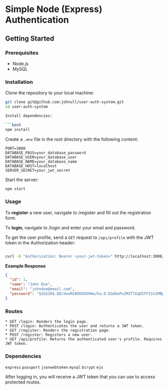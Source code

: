 # Simple Node (Express) Authentication

## Getting Started

### Prerequisites

- Node.js
- MySQL

### Installation

Clone the repository to your local machine:

```bash
git clone git@github.com:johnull/user-auth-system.git
cd user-auth-system

Install dependencies:

```bash
npm install
```

Create a `.env` file in the root directory with the following content:

```env
PORT=3000
DATABASE_PASS=your_database_password
DATABASE_USER=your_database_user
DATABASE_NAME=your_database_name
DATABASE_HOST=localhost
SERVER_SECRET=your_jwt_secret
```

Start the server:

```bash
npm start
```
### Usage

To **register** a new user, navigate to /register and fill out the registration form.

To **login**, navigate to /login and enter your email and password.

To get the user profile, send a `GET` request to `/api/profile` with the JWT token in the Authorization header:

```bash

curl -H "Authorization: Bearer <your-jwt-token>" http://localhost:3000/api/profile
```

**Example Response**

```json
{
  "id": 1,
  "name": "John Doe",
  "email": "johndoe@email.com",
  "password": "$2b$10$.QQcVwuMiB5KD5KhWa/ka.O.EGAOoPuZMZTlEqOIFFIInIMBp0ivu"
}
```

### Routes

    * GET /login: Renders the login page.
    * POST /login: Authenticates the user and returns a JWT token.
    * GET /register: Renders the registration page.
    * POST /register: Registers a new user.
    * GET /api/profile: Returns the authenticated user's profile. Requires JWT token.

### Dependencies
  `express`
  `passport`
  `jsonwebtoken`
  `mysql`
  `bcrypt`
  `ejs`

After logging in, you will receive a JWT token that you can use to access protected routes.